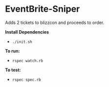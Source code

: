EventBrite-Sniper
=================

Adds 2 tickets to blizzcon and proceeds to order.

**Install Dependencies**
* `./init.sh`

**To run:**
* `rspec watch.rb`

**To test:**
* `rspec spec.rb`
